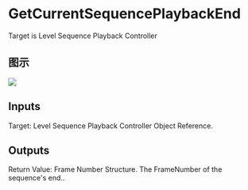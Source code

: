 # GetCurrentSequencePlaybackEnd

Target is Level Sequence Playback Controller

## 图示

![]($-20221218-21264207.png)

## Inputs

Target: Level Sequence Playback Controller Object Reference.  

## Outputs

Return Value: Frame Number Structure. The FrameNumber of the sequence's end..

